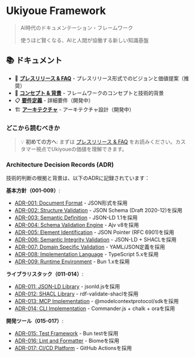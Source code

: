 # Ukiyoue Framework

> AI時代のドキュメンテーション・フレームワーク
>
> 使うほど賢くなる、AIと人間が協働する新しい知識基盤

## 📚 ドキュメント

- 📰 **[プレスリリース & FAQ](./docs/working-backwards.md)** - プレスリリース形式でのビジョンと価値提案（推奨）
- 🎯 **[コンセプト & 背景](./docs/concept.md)** - フレームワークのコンセプトと技術的背景
- 📋 **[要件定義](./docs/requirements.md)** - 詳細要件（開発中）
- 🏗️ **[アーキテクチャ](./docs/architecture.md)** - アーキテクチャ設計（開発中）

### どこから読むべきか

> 💡 **初めての方へ**: まずは [プレスリリース & FAQ](./docs/working-backwards.md) をお読みください。カスタマー視点でUkiyoueの価値を理解できます。

### Architecture Decision Records (ADR)

技術的判断の根拠と背景は、以下のADRに記録されています：

**基本方針（001-009）**:

- [ADR-001: Document Format](./docs/adr/001-document-format.md) - JSON形式を採用
- [ADR-002: Structure Validation](./docs/adr/002-structure-validation.md) - JSON Schema (Draft 2020-12)を採用
- [ADR-003: Semantic Definition](./docs/adr/003-semantic-definition.md) - JSON-LD 1.1を採用
- [ADR-004: Schema Validation Engine](./docs/adr/004-schema-validation-engine.md) - Ajv v8を採用
- [ADR-005: Element Identification](./docs/adr/005-element-identification.md) - JSON Pointer (RFC 6901)を採用
- [ADR-006: Semantic Integrity Validation](./docs/adr/006-semantic-integrity-validation.md) - JSON-LD + SHACLを採用
- [ADR-007: Domain Specific Validation](./docs/adr/007-domain-specific-validation.md) - YAML/JSON定義を採用
- [ADR-008: Implementation Language](./docs/adr/008-implementation-language.md) - TypeScript 5.xを採用
- [ADR-009: Runtime Environment](./docs/adr/009-runtime-environment.md) - Bun 1.xを採用

**ライブラリスタック（011-014）**:

- [ADR-011: JSON-LD Library](./docs/adr/011-json-ld-library.md) - jsonld.jsを採用
- [ADR-012: SHACL Library](./docs/adr/012-shacl-library.md) - rdf-validate-shaclを採用
- [ADR-013: MCP Implementation](./docs/adr/013-mcp-implementation.md) - @modelcontextprotocol/sdkを採用
- [ADR-014: CLI Implementation](./docs/adr/014-cli-implementation.md) - Commander.js + chalk + oraを採用

**開発ツール（015-017）**:

- [ADR-015: Test Framework](./docs/adr/015-test-framework.md) - Bun testを採用
- [ADR-016: Lint and Formatter](./docs/adr/016-lint-formatter.md) - Biomeを採用
- [ADR-017: CI/CD Platform](./docs/adr/017-ci-cd-platform.md) - GitHub Actionsを採用

